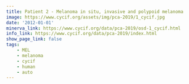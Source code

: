 ```yaml
---
title: Patient 2 - Melanoma in situ, invasive and polypoid melanoma
image: https://www.cycif.org/assets/img/pca-2019/1_cycif.jpg
date: '2012-01-01'
minerva_link: https://www.cycif.org/data/pca-2019/osd-1_cycif.html
info_link: https://www.cycif.org/data/pca-2019/index.html
show_page_link: false
tags:
    - MEL
    - melanoma
    - cycif
    - human
    - auto
---
```


